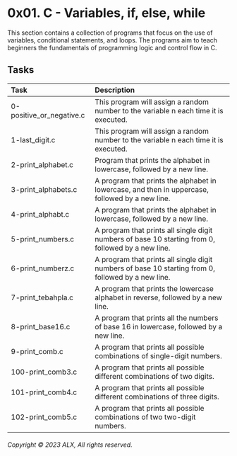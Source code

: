# 0x01. C - Variables, if, else, while
This section contains a collection of programs that focus on the use of variables, conditional statements, and loops. The programs aim to teach beginners the fundamentals of programming logic and control flow in C.
## Tasks
| Task | Description |
|:--|:--|
| 0-positive_or_negative.c | This program will assign a random number to the variable n each time it is executed. |
| 1-last_digit.c | This program will assign a random number to the variable n each time it is executed. |
| 2-print_alphabet.c | Program that prints the alphabet in lowercase, followed by a new line. |
| 3-print_alphabets.c | A program that prints the alphabet in lowercase, and then in uppercase, followed by a new line. |
| 4-print_alphabt.c | A program that prints the alphabet in lowercase, followed by a new line. |
| 5-print_numbers.c | A program that prints all single digit numbers of base 10 starting from 0, followed by a new line.|
| 6-print_numberz.c | A program that prints all single digit numbers of base 10 starting from 0, followed by a new line. |
| 7-print_tebahpla.c | A program that prints the lowercase alphabet in reverse, followed by a new line. |
| 8-print_base16.c | A program that prints all the numbers of base 16 in lowercase, followed by a new line. |
| 9-print_comb.c | A program that prints all possible combinations of single-digit numbers. |
| 100-print_comb3.c | A program that prints all possible different combinations of two digits. |
| 101-print_comb4.c | A program that prints all possible different combinations of three digits. |
| 102-print_comb5.c | A program that prints all possible combinations of two two-digit numbers. |
###### Copyright © 2023 ALX, All rights reserved.

